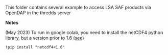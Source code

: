 This folder contains several example to access LSA SAF products via OpenDAP in the thredds server

**Notes**

(May 2023) To run in google colab, you need to install the netCDF4 python library, but a version prior to 1.6 ([see](https://github.com/Unidata/netcdf4-python/issues/1179))

`!pip install "netcdf4<1.6"`
